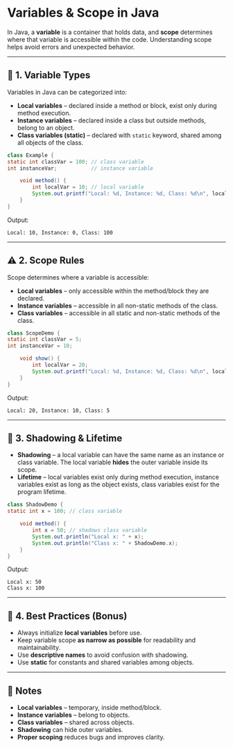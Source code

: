 # Variables & Scope in Java

In Java, a **variable** is a container that holds data, and **scope** determines where that variable is accessible within the code. Understanding scope helps avoid errors and unexpected behavior.

---

## 🔄 1. Variable Types

Variables in Java can be categorized into:

* **Local variables** – declared inside a method or block, exist only during method execution.
* **Instance variables** – declared inside a class but outside methods, belong to an object.
* **Class variables (static)** – declared with `static` keyword, shared among all objects of the class.

```java
class Example {
static int classVar = 100; // class variable
int instanceVar;           // instance variable

    void method() {
        int localVar = 10; // local variable
        System.out.printf("Local: %d, Instance: %d, Class: %d\n", localVar, instanceVar, classVar);
    }
}
```

Output:

```
Local: 10, Instance: 0, Class: 100
```

---

## ⚠️ 2. Scope Rules

Scope determines where a variable is accessible:

* **Local variables** – only accessible within the method/block they are declared.
* **Instance variables** – accessible in all non-static methods of the class.
* **Class variables** – accessible in all static and non-static methods of the class.

```java
class ScopeDemo {
static int classVar = 5;
int instanceVar = 10;

    void show() {
        int localVar = 20;
        System.out.printf("Local: %d, Instance: %d, Class: %d\n", localVar, instanceVar, classVar);
    }
}
```

Output:

```
Local: 20, Instance: 10, Class: 5
```

---

## 📏 3. Shadowing & Lifetime

* **Shadowing** – a local variable can have the same name as an instance or class variable. The local variable **hides** the outer variable inside its scope.
* **Lifetime** – local variables exist only during method execution, instance variables exist as long as the object exists, class variables exist for the program lifetime.

```java
class ShadowDemo {
static int x = 100; // class variable

    void method() {
        int x = 50; // shadows class variable
        System.out.println("Local x: " + x);
        System.out.println("Class x: " + ShadowDemo.x);
    }
}
```

Output:

```
Local x: 50
Class x: 100
```

---

## 🎯 4. Best Practices (Bonus)

* Always initialize **local variables** before use.
* Keep variable scope **as narrow as possible** for readability and maintainability.
* Use **descriptive names** to avoid confusion with shadowing.
* Use **static** for constants and shared variables among objects.

---

## 🔑 Notes

* **Local variables** – temporary, inside method/block.
* **Instance variables** – belong to objects.
* **Class variables** – shared across objects.
* **Shadowing** can hide outer variables.
* **Proper scoping** reduces bugs and improves clarity.
